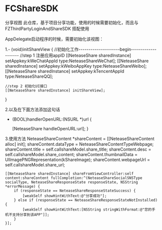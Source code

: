# FCShareSDK
分享视图
此仓库，基于项目分享功能，使用的时候需要初始化，而且与FZThirdPartyLoginAndShareSDK 搭配使用


AppDelegate启动程序的时候，需要初始化该视图：

1.- (void)initShareView
{
    //初始化工作---------------------begin--------------------
    //step 1 注册应用appID
    [[NeteaseShare sharedInstance] setAppkey:kWeChatAppId type:NeteaseShareWeChat];
    [[NeteaseShare sharedInstance] setAppkey:kWeiboAppKey type:NeteaseShareWeibo];
    [[NeteaseShare sharedInstance] setAppkey:kTencentAppId type:NeteaseShareQQ];
    
    //step 2 初始化UI接口
    [[NeteaseShare sharedInstance] initShareView];
}


2.以及在下面方法添加这句话
- (BOOL)handlerOpenURL:(NSURL *)url {
    
    [NeteaseShare handleOpenURL:url];
}

3.使用方法
  NeteaseShareContent *shareContent = [[NeteaseShareContent alloc] init];
    shareContent.dataType = NeteaseShareContentTypeWebpage;
    shareContent.title = self.callshareModel.share_title;
    shareContent.desc = self.callshareModel.share_content;
    shareContent.thumbnailData = UIImagePNGRepresentation(kShareImage);
    shareContent.webpageUrl = self.callshareModel.share_url;
    
    [[NeteaseShare sharedInstance] shareFromViewController:self content:shareContent fullCompletion:^(NeteaseShareSocialSNSType socialType, NeteaseShareResponseState responseState, NSString *errorMessage) {
        if (responseState == NeteaseShareResponseStateSuccess) {
            [weakSelf showHintWithText:@"分享成功"];
        } else if (responseState == NeteaseShareResponseStateNotInstalled) {
            [weakSelf showHintWithText:[NSString stringWithFormat:@"您的手机不支持分享到该APP"]];
        }
    }];
    
